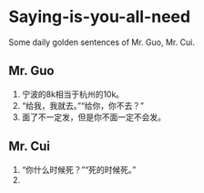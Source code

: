 # Saying-is-you-all-need
Some daily golden sentences of Mr. Guo, Mr. Cui.

## Mr. Guo
  1. 宁波的8k相当于杭州的10k。
  2. “给我，我就去。”“给你，你不去？” 
  3. 面了不一定发，但是你不面一定不会发。

## Mr. Cui
  1. “你什么时候死？”“死的时候死。”
  2. 
